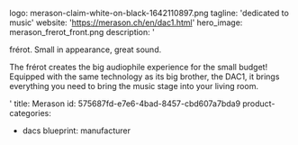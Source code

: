 logo: merason-claim-white-on-black-1642110897.png
tagline: 'dedicated to music'
website: 'https://merason.ch/en/dac1.html'
hero_image: merason_frerot_front.png
description: '<p>frérot. Small in appearance, great sound.</p><p>The frérot creates the big audiophile experience for the small budget! Equipped with the same technology as its big brother, the DAC1, it brings everything you need to bring the music stage into your living room.</p>'
title: Merason
id: 575687fd-e7e6-4bad-8457-cbd607a7bda9
product-categories:
  - dacs
blueprint: manufacturer
